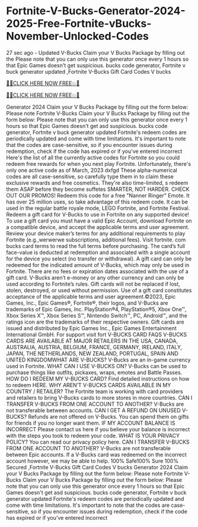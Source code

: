 # Fortnite-V-Bucks-Generator-2024-2025-Free-Fortnite-vBucks-November-Unlocked-Codes
27 sec ago - Updated V-Bucks Claim your V Bucks Package by filling out the Please note that you can only use this generator once every 1 hours so that Epic Games doesn't get suspicious. bucks code generator, Fortnite v buck generator updated ,Fortnite V-Bucks Gift Card Codes V bucks    

 
[🔰💥CLICK HERE NOW FREE💥🔰](https://www.footlogix.com/Footlogix/media/Before-and-After/allnewgiftcardarafat.html)

[🔰💥CLICK HERE NOW FREE💥🔰](https://www.footlogix.com/Footlogix/media/Before-and-After/allnewgiftcardarafat.html)

Generator 2024 Claim your V Bucks Package by filling out the form below: Please note Fortnite V-Bucks Claim your V Bucks Package by filling out the form below: Please note that you can only use this generator once every 1 hours so that Epic Games doesn't get asd suspicious. bucks code generator, Fortnite v buck generator updated Fortnite's redeem codes are periodically updated and come with time limitations. It's important to note that the codes are case-sensitive, so if you encounter issues during redemption, check if the code has expired or if you've entered incorrect Here's the list of all the currently active codes for Fortnite so you could redeem free rewards for when you next play Fortnite. Unfortunately, there's only one active code as of March, 2023 dxfgd These alpha-numerical codes are all case-sensitive, so carefully type them in to claim these exclusive rewards and free cosmetics. They're also time-limited, s redeem them ASAP before they become suffetes SMARTER, NOT HARDER. CHECK OUT OUR PROMOS! Redeem this code for a free "Nanner Ringer" Emote. It has over 25 million uses, so take advantage of this redeem code. It can be used in the regular battle royale mode, LEGO Fortnite, and Fortnite Festival. Redeem a gift card for V-Bucks to use in Fortnite on any supported device! To use a gift card you must have a valid Epic Account, download Fortnite on a compatible device, and accept the applicable terms and user agreement. Review your device maker’s terms for any additional requirements to play Fortnite (e.g.,werwerwe subscriptions, additional fees). Visit fortnite. com bucks card terms to read the full terms before purchasing. The card’s full face-value is deducted at redemption and associated with a single account for the device you select (no transfer or withdrawal). A gift card can only be redeemed for the indicated amount of V-Bucks, which may only be used in Fortnite. There are no fees or expiration dates associated with the use of a gift card. V-Bucks aren’t e-money or any other currency and can only be used according to Fortnite’s rules. Gift cards will not be replaced if lost, stolen, destroyed, or used without permission. Use of a gift card constitutes acceptance of the applicable terms and user agreement.©2023, Epic Games, Inc., Epic Games®, Fortnite®, their logos, and V-Bucks are trademarks of Epic Games, Inc. PlayStation®4, PlayStation®5, Xbox One™, Xbox Series X™, Xbox Series S™, Nintendo Switch™, PC, Android™, and the ratings icon are the trademarks of their respective owners. Gift cards are issued and distributed by Epic Games Inc., Epic Games Entertainment International GmbH. For support visit fort V-BUCKS CARD FAQS V-BUCKS CARDS ARE AVAILABLE AT MAJOR RETAILERS IN THE USA, CANADA, AUSTRALIA, AUSTRIA, BELGIUM, FRANCE, GERMANY, IRELAND, ITALY, JAPAN, THE NETHERLANDS, NEW ZEALAND, PORTUGAL, SPAIN AND UNITED KINGDOMWHAT ARE V-BUCKS? V-Bucks are an in-game currency used in Fortnite. WHAT CAN I USE V-BUCKS ON? V-Bucks can be used to purchase things like outfits, pickaxes, wraps, emotes and Battle Passes. HOW DO I REDEEM MY V-BUCKS CARD? Find detailed instructions on how to redeem HERE. WHY AREN’T V-BUCKS CARDS AVAILABLE IN MY COUNTRY / RETAILER? The Fortnite team is working with card providers and retailers to bring V-Bucks cards to more stores in more countries. CAN I TRANSFER V-BUCKS FROM ONE ACCOUNT TO ANOTHER? V-Bucks are not transferable between accounts. CAN I GET A REFUND ON UNUSED V-BUCKS? Refunds are not offered on V-Bucks. You can spend them on gifts for friends if you no longer want them. IF MY ACCOUNT BALANCE IS INCORRECT Please contact us here if you believe your balance is incorrect with the steps you took to redeem your code. WHAT IS YOUR PRIVACY POLICY? You can read our privacy policy here. CAN I TRANSFER V-BUCKS FROM ONE ACCOUNT TO ANOTHER? V-Bucks are not transferable between Epic accounts. If a V-Bucks card was redeemed on the incorrect account however, we may be able to help.  100% Safe100% Sure 100% Secured ,Fortnite V-Bucks Gift Card Codes V bucks Generator 2024 Claim your V Bucks Package by filling out the form below: Please note Fortnite V-Bucks Claim your V Bucks Package by filling out the form below: Please note that you can only use this generator once every 1 hours so that Epic Games doesn't get asd suspicious. bucks code generator, Fortnite v buck generator updated Fortnite's redeem codes are periodically updated and come with time limitations. It's important to note that the codes are case-sensitive, so if you encounter issues during redemption, check if the code has expired or if you've entered incorrect 

